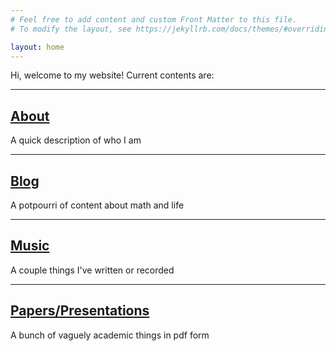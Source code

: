 ```yaml
---
# Feel free to add content and custom Front Matter to this file.
# To modify the layout, see https://jekyllrb.com/docs/themes/#overriding-theme-defaults

layout: home
---
```

Hi, welcome to my website! Current contents are:
___
## [About](/about)
A quick description of who I am
___
## [Blog](/blog)
A potpourri of content about math and life
___
## [Music](/music)
A couple things I've written or recorded
___
## [Papers/Presentations](/things)
A bunch of vaguely academic things in pdf form